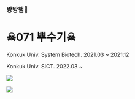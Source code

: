 ### 방방햄🐹
# ☠071 뿌수기☠

Konkuk Univ. System Biotech. 2021.03 ~ 2021.12

Konkuk Univ. SICT. 2022.03 ~  






<a href="https://www.notion.so/2b896c0fcee14adb999bf86f3f274467"><img src="https://img.shields.io/badge/Notion-000000?style=flat-square&logo=Notion&logoColor=white&link=https://www.notion.so/2b896c0fcee14adb999bf86f3f274467"></a>

<a href="https://velog.io/@j30ngwoo"><img src="https://img.shields.io/badge/Velog-ffffff?style=flat-square&logo=Velog&logoColor=#20C997&link=https://velog.io/@j30ngwoo"></a>

<!--
**j30ngwoo/j30ngwoo** is a ✨ _special_ ✨ repository because its `README.md` (this file) appears on your GitHub profile.

Here are some ideas to get you started:

- 🔭 I’m currently working on ...
- 🌱 I’m currently learning ...
- 👯 I’m looking to collaborate on ...
- 🤔 I’m looking for help with ...
- 💬 Ask me about ...
- 📫 How to reach me: ...
- 😄 Pronouns: ...
- ⚡ Fun fact: ...
-->
